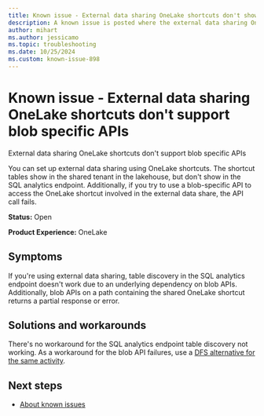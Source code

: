 ```yaml
---
title: Known issue - External data sharing OneLake shortcuts don't show in SQL analytics endpoint
description: A known issue is posted where the external data sharing OneLake shortcuts don't support blob specific APIs
author: mihart
ms.author: jessicamo
ms.topic: troubleshooting  
ms.date: 10/25/2024
ms.custom: known-issue-898
---
```


# Known issue - External data sharing OneLake shortcuts don't support blob specific APIs

External data sharing OneLake shortcuts don't support blob specific APIs

You can set up external data sharing using OneLake shortcuts. The shortcut tables show in the shared tenant in the lakehouse, but don't show in the SQL analytics endpoint. Additionally, if you try to use a blob-specific API to access the OneLake shortcut involved in the external data share, the API call fails.

**Status:** Open

**Product Experience:** OneLake

## Symptoms

If you're using external data sharing, table discovery in the SQL analytics endpoint doesn't work due to an underlying dependency on blob APIs. Additionally, blob APIs on a path containing the shared OneLake shortcut returns a partial response or error.

## Solutions and workarounds

There's no workaround for the SQL analytics endpoint table discovery not working. As a workaround for the blob API failures, use a [DFS alternative for the same activity](/rest/api/storageservices/datalakestoragegen2/path).

## Next steps

- [About known issues](https://support.fabric.microsoft.com/known-issues)
